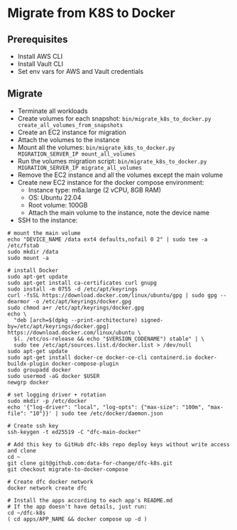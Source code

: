 # Migrate from K8S to Docker

## Prerequisites

* Install AWS CLI
* Install Vault CLI
* Set env vars for AWS and Vault credentials

## Migrate

* Terminate all workloads
* Create volumes for each snapshot: `bin/migrate_k8s_to_docker.py create_all_volumes_from_snapshots`
* Create an EC2 instance for migration
* Attach the volumes to the instance
* Mount all the volumes: `bin/migrate_k8s_to_docker.py MIGRATION_SERVER_IP mount_all_volumes`
* Run the volumes migration script: `bin/migrate_k8s_to_docker.py MIGRATION_SERVER_IP migrate_all_volumes`
* Remove the EC2 instance and all the volumes except the main volume
* Create new EC2 instance for the docker compose environment:
  * Instance type: m6a.large (2 vCPU, 8GB RAM)
  * OS: Ubuntu 22.04
  * Root volume: 100GB
  * Attach the main volume to the instance, note the device name
* SSH to the instance: 

```
# mount the main volume
echo "DEVICE_NAME /data ext4 defaults,nofail 0 2" | sudo tee -a /etc/fstab
sudo mkdir /data
sudo mount -a

# install Docker
sudo apt-get update
sudo apt-get install ca-certificates curl gnupg
sudo install -m 0755 -d /etc/apt/keyrings
curl -fsSL https://download.docker.com/linux/ubuntu/gpg | sudo gpg --dearmor -o /etc/apt/keyrings/docker.gpg
sudo chmod a+r /etc/apt/keyrings/docker.gpg
echo \
  "deb [arch=$(dpkg --print-architecture) signed-by=/etc/apt/keyrings/docker.gpg] https://download.docker.com/linux/ubuntu \
  $(. /etc/os-release && echo "$VERSION_CODENAME") stable" | \
  sudo tee /etc/apt/sources.list.d/docker.list > /dev/null
sudo apt-get update
sudo apt-get install docker-ce docker-ce-cli containerd.io docker-buildx-plugin docker-compose-plugin
sudo groupadd docker
sudo usermod -aG docker $USER
newgrp docker

# set logging driver + rotation
sudo mkdir -p /etc/docker
echo '{"log-driver": "local", "log-opts": {"max-size": "100m", "max-file": "10"}}' | sudo tee /etc/docker/daemon.json

# Create ssh key
ssh-keygen -t ed25519 -C "dfc-main-docker"

# Add this key to GitHub dfc-k8s repo deploy keys without write access and clone
cd ~
git clone git@github.com:data-for-change/dfc-k8s.git
git checkout migrate-to-docker-compose

# Create dfc docker network
docker network create dfc

# Install the apps according to each app's README.md
# If the app doesn't have details, just run:
cd ~/dfc-k8s
( cd apps/APP_NAME && docker compose up -d )
```
